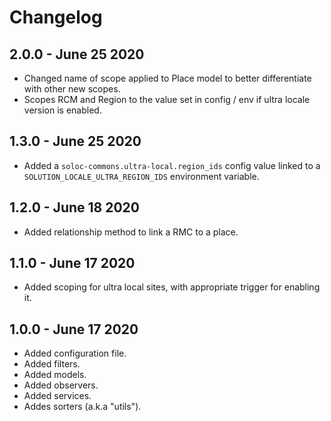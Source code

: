 # Changelog

## 2.0.0 - June 25 2020

- Changed name of scope applied to Place model to better differentiate with other new scopes.
- Scopes RCM and Region to the value set in config / env if ultra locale version is enabled.

## 1.3.0 - June 25 2020

- Added a `soloc-commons.ultra-local.region_ids` config value linked to a `SOLUTION_LOCALE_ULTRA_REGION_IDS` environment variable.

## 1.2.0 - June 18 2020

- Added relationship method to link a RMC to a place.

## 1.1.0 - June 17 2020

- Added scoping for ultra local sites, with appropriate trigger for enabling it.

## 1.0.0 - June 17 2020

- Added configuration file.
- Added filters.
- Added models.
- Added observers.
- Added services.
- Addes sorters (a.k.a "utils").
